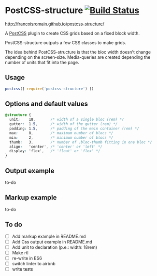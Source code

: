 # PostCSS-structure [![Build Status][ci-img]][ci]

http://francoisromain.github.io/postcss-structure/

A [PostCSS] plugin to create CSS grids based on a fixed block width.

[PostCSS]: https://github.com/postcss/postcss
[ci-img]:  https://travis-ci.org/francoisromain/postcss-structure.svg
[ci]:      https://travis-ci.org/francoisromain/postcss-structure

PostCSS-structure outputs a few CSS classes to make grids. 

The idea behind PostCSS-structure is that the bloc width doesn't change depending on the screen-size. Media-queries are created depending the number of units that fit into the page. 

## Usage

``` js
postcss([ require('postcss-structure') ])
```

## Options and default values

``` css
@structure {
  unit:    18,       /* width of a single bloc (rem) */  
  gutter:  1.5,      /* width of the gutter (rem) */  
  padding: 1.5,      /* padding of the main container (rem) */  
  max:     8,        /* maximum number of blocs */ 
  min:     2,        /* minimum number of blocs */  
  thumb:   3,        /* number of .bloc-thumb fitting in one bloc */ 
  align:   'center', /* 'center' or 'left' */     
  display: 'flex',   /* 'float' or 'flex' */
}
```

## Output example

to-do


## Markup example

to-do


## To do

- [ ] Add markup example in README.md
- [ ] Add Css output example in README.md
- [ ] Add unit to declaration (p.e.: width: 18rem) 
- [ ] Make rtl
- [ ] re-write in ES6
- [ ] switch linter to airbnb
- [ ] write tests

